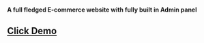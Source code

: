 
<h4>A full fledged E-commerce website with fully built in Admin panel<h4>
<h2>
<a href="https://eshop-build-94f64.web.app">Click Demo</a>
</h2>
